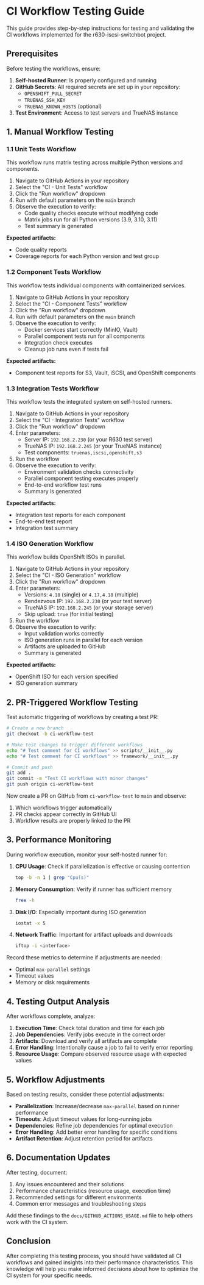 # CI Workflow Testing Guide

This guide provides step-by-step instructions for testing and validating the CI workflows implemented for the r630-iscsi-switchbot project.

## Prerequisites

Before testing the workflows, ensure:

1. **Self-hosted Runner**: Is properly configured and running
2. **GitHub Secrets**: All required secrets are set up in your repository:
   - `OPENSHIFT_PULL_SECRET`
   - `TRUENAS_SSH_KEY`
   - `TRUENAS_KNOWN_HOSTS` (optional)
3. **Test Environment**: Access to test servers and TrueNAS instance

## 1. Manual Workflow Testing

### 1.1 Unit Tests Workflow

This workflow runs matrix testing across multiple Python versions and components.

1. Navigate to GitHub Actions in your repository
2. Select the "CI - Unit Tests" workflow
3. Click the "Run workflow" dropdown
4. Run with default parameters on the `main` branch
5. Observe the execution to verify:
   - Code quality checks execute without modifying code
   - Matrix jobs run for all Python versions (3.9, 3.10, 3.11)
   - Test summary is generated

**Expected artifacts:**
- Code quality reports
- Coverage reports for each Python version and test group

### 1.2 Component Tests Workflow

This workflow tests individual components with containerized services.

1. Navigate to GitHub Actions in your repository
2. Select the "CI - Component Tests" workflow
3. Click the "Run workflow" dropdown
4. Run with default parameters on the `main` branch
5. Observe the execution to verify:
   - Docker services start correctly (MinIO, Vault)
   - Parallel component tests run for all components
   - Integration check executes
   - Cleanup job runs even if tests fail

**Expected artifacts:**
- Component test reports for S3, Vault, iSCSI, and OpenShift components

### 1.3 Integration Tests Workflow

This workflow tests the integrated system on self-hosted runners.

1. Navigate to GitHub Actions in your repository
2. Select the "CI - Integration Tests" workflow
3. Click the "Run workflow" dropdown
4. Enter parameters:
   - Server IP: `192.168.2.230` (or your R630 test server)
   - TrueNAS IP: `192.168.2.245` (or your TrueNAS instance)
   - Test components: `truenas,iscsi,openshift,s3`
5. Run the workflow
6. Observe the execution to verify:
   - Environment validation checks connectivity
   - Parallel component testing executes properly
   - End-to-end workflow test runs
   - Summary is generated

**Expected artifacts:**
- Integration test reports for each component
- End-to-end test report
- Integration test summary

### 1.4 ISO Generation Workflow

This workflow builds OpenShift ISOs in parallel.

1. Navigate to GitHub Actions in your repository
2. Select the "CI - ISO Generation" workflow
3. Click the "Run workflow" dropdown
4. Enter parameters:
   - Versions: `4.18` (single) or `4.17,4.18` (multiple)
   - Rendezvous IP: `192.168.2.230` (or your test server)
   - TrueNAS IP: `192.168.2.245` (or your storage server)
   - Skip upload: `true` (for initial testing)
5. Run the workflow
6. Observe the execution to verify:
   - Input validation works correctly
   - ISO generation runs in parallel for each version
   - Artifacts are uploaded to GitHub
   - Summary is generated

**Expected artifacts:**
- OpenShift ISO for each version specified
- ISO generation summary

## 2. PR-Triggered Workflow Testing

Test automatic triggering of workflows by creating a test PR:

```bash
# Create a new branch
git checkout -b ci-workflow-test

# Make test changes to trigger different workflows
echo "# Test comment for CI workflows" >> scripts/__init__.py
echo "# Test comment for CI workflows" >> framework/__init__.py

# Commit and push
git add .
git commit -m "Test CI workflows with minor changes"
git push origin ci-workflow-test
```

Now create a PR on GitHub from `ci-workflow-test` to `main` and observe:

1. Which workflows trigger automatically
2. PR checks appear correctly in GitHub UI
3. Workflow results are properly linked to the PR

## 3. Performance Monitoring

During workflow execution, monitor your self-hosted runner for:

1. **CPU Usage**: Check if parallelization is effective or causing contention
   ```bash
   top -b -n 1 | grep "Cpu(s)"
   ```

2. **Memory Consumption**: Verify if runner has sufficient memory
   ```bash
   free -h
   ```

3. **Disk I/O**: Especially important during ISO generation
   ```bash
   iostat -x 5
   ```

4. **Network Traffic**: Important for artifact uploads and downloads
   ```bash
   iftop -i <interface>
   ```

Record these metrics to determine if adjustments are needed:
- Optimal `max-parallel` settings
- Timeout values
- Memory or disk requirements

## 4. Testing Output Analysis

After workflows complete, analyze:

1. **Execution Time**: Check total duration and time for each job
2. **Job Dependencies**: Verify jobs execute in the correct order
3. **Artifacts**: Download and verify all artifacts are complete
4. **Error Handling**: Intentionally cause a job to fail to verify error reporting
5. **Resource Usage**: Compare observed resource usage with expected values

## 5. Workflow Adjustments

Based on testing results, consider these potential adjustments:

- **Parallelization**: Increase/decrease `max-parallel` based on runner performance
- **Timeouts**: Adjust timeout values for long-running jobs
- **Dependencies**: Refine job dependencies for optimal execution
- **Error Handling**: Add better error handling for specific conditions
- **Artifact Retention**: Adjust retention period for artifacts

## 6. Documentation Updates

After testing, document:

1. Any issues encountered and their solutions
2. Performance characteristics (resource usage, execution time)
3. Recommended settings for different environments
4. Common error messages and troubleshooting steps

Add these findings to the `docs/GITHUB_ACTIONS_USAGE.md` file to help others work with the CI system.

## Conclusion

After completing this testing process, you should have validated all CI workflows and gained insights into their performance characteristics. This knowledge will help you make informed decisions about how to optimize the CI system for your specific needs.

